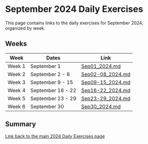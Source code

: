 # September 2024 Daily Exercises

This page contains links to the daily exercises for September 2024, organized by week.

## Weeks

| Week   | Dates             | Link                                 |
|--------|-------------------|--------------------------------------|
| Week 1 | September 1       | [Sep01_2024.md](Sep01_2024.md)       |
| Week 2 | September 2 - 8   | [Sep02-08_2024.md](Sep02-08_2024.md) |
| Week 3 | September 9 - 15  | [Sep09-15_2024.md](Sep09-15_2024.md) |
| Week 4 | September 16 - 22 | [Sep16-22_2024.md](Sep16-22_2024.md) |
| Week 5 | September 23 - 29 | [Sep23-29_2024.md](Sep23-29_2024.md) |
| Week 6 | September 30      | [Sep30_2024.md](Sep30_2024.md)       |

## Summary

[Link back to the main 2024 Daily Exercises page](2024-Daily-Exercises.md)
